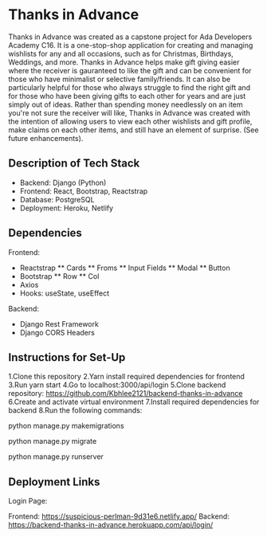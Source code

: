 # Thanks in Advance

Thanks in Advance was created as a capstone project for Ada Developers Academy C16. It is a one-stop-shop application for creating and managing wishlists for any and all occasions, such as for Christmas, Birthdays, Weddings, and more. Thanks in Advance helps make gift giving easier where the receiver is gauranteed to like the gift and can be convenient for those who have minimalist or selective family/friends. It can also be particularly helpful for those who always struggle to find the right gift and for those who have been giving gifts to each other for years and are just simply out of ideas. Rather than spending money needlessly on an item you're not sure the receiver will like, Thanks in Advance was created with the intention of allowing users to view each other wishlists and gift profile, make claims on each other items, and still have an element of surprise. (See future enhancements). 

## Description of Tech Stack

* Backend: Django (Python)
* Frontend: React, Bootstrap, Reactstrap
* Database: PostgreSQL
* Deployment: Heroku, Netlify

## Dependencies

Frontend: 

* Reactstrap
** Cards
** Froms
** Input Fields
** Modal
** Button
* Bootstrap
** Row
** Col
* Axios
* Hooks: useState, useEffect

Backend:

* Django Rest Framework
* Django CORS Headers

## Instructions for Set-Up

1.Clone this repository
2.Yarn install required dependencies for frontend
3.Run yarn start
4.Go to localhost:3000/api/login
5.Clone backend repository: https://github.com/Kbhlee2121/backend-thanks-in-advance
6.Create and activate virtual environment
7.Install required dependencies for backend
8.Run the following commands:

python manage.py makemigrations

python manage.py migrate

python manage.py runserver

## Deployment Links

Login Page:

Frontend: https://suspicious-perlman-9d31e6.netlify.app/
Backend: https://backend-thanks-in-advance.herokuapp.com/api/login/
